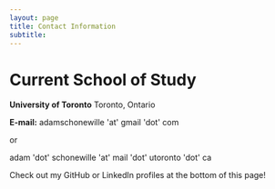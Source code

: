 ```yaml
---
layout: page
title: Contact Information
subtitle:
---
```

# Current School of Study
**University of Toronto**
Toronto, Ontario

<!-- **Cell:** 604-825-6843 -->

**E-mail:** adamschonewille 'at' gmail 'dot' com

or

adam 'dot' schonewille 'at' mail 'dot' utoronto 'dot' ca

Check out my GitHub or LinkedIn profiles at the bottom of this page!
